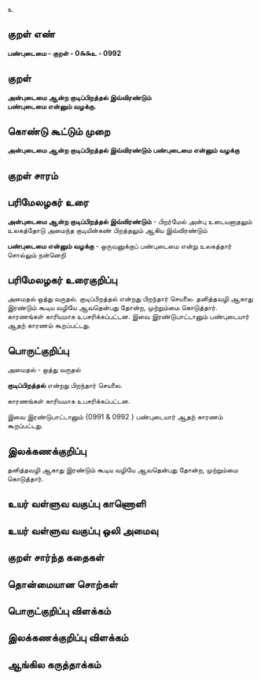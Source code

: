 உ

## குறள் எண் 

**பண்புடைமை - குறள் - 0௯௯உ - 0992**

## குறள் 

**அன்புடைமை ஆன்ற குடிப்பிறத்தல் இவ்விரண்டும்  
பண்புடைமை என்னும் வழக்கு.** 

## கொண்டு கூட்டும் முறை

**அன்புடைமை ஆன்ற குடிப்பிறத்தல் இவ்விரண்டும் பண்புடைமை என்னும் வழக்கு**

## குறள் சாரம் 


## பரிமேலழகர் உரை

**அன்புடைமை ஆன்ற குடிப்பிறத்தல் இவ்விரண்டும்** - பிறர்மேல் அன்பு உடையனாதலும் உலகத்தோடு அமைந்த குடியின்கண் பிறத்தலும் ஆகிய இவ்விரண்டும் 

**பண்புடைமை என்னும் வழக்கு** - ஒருவனுக்குப் பண்புடைமை என்று உலகத்தார் சொல்லும் நன்னெறி

## பரிமேலழகர் உரைகுறிப்பு   

அமைதல் ஒத்து வருதல். குடிப்பிறத்தல் என்றது பிறந்தார் செயலை. தனித்தவழி ஆகாது இரண்டும் கூடிய வழியே ஆவதென்பது தோன்ற, முற்றும்மை கொடுத்தார். காரணங்கள் காரியமாக உபசரிக்கப்பட்டன. இவை இரண்டுபாட்டானும் பண்புடையார் ஆதற் காரணம் கூறப்பட்டது.

## பொருட்குறிப்பு 

அமைதல் - ஒத்து வருதல் 

**குடிப்பிறத்தல்** என்றது பிறந்தார் செயலை.

காரணங்கள் காரியமாக உபசரிக்கப்பட்டன. 

இவை இரண்டுபாட்டானும் {0991 & 0992 } பண்புடையார் ஆதற் காரணம் கூறப்பட்டது.

## இலக்கணக்குறிப்பு  

தனித்தவழி ஆகாது இரண்டும் கூடிய வழியே ஆவதென்பது தோன்ற, முற்றும்மை கொடுத்தார்.

## உயர் வள்ளுவ வகுப்பு காணொளி


## உயர் வள்ளுவ வகுப்பு ஒலி அமைவு 

 
## குறள் சார்ந்த கதைகள் 


## தொன்மையான சொற்கள்


## பொருட்குறிப்பு விளக்கம்


## இலக்கணக்குறிப்பு விளக்கம்


## ஆங்கில கருத்தாக்கம் 


